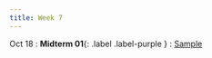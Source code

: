 ```yaml
---
title: Week 7
---
```


Oct 18
: **Midterm 01**{: .label .label-purple }
  : [Sample](Sample-Exam/MT1-sample.pdf) &nbsp;&nbsp;



